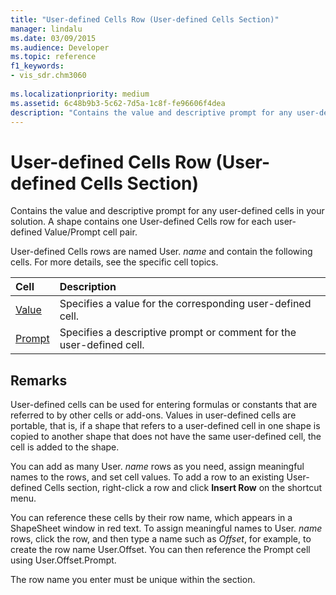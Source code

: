 ```yaml
---
title: "User-defined Cells Row (User-defined Cells Section)"
manager: lindalu
ms.date: 03/09/2015
ms.audience: Developer
ms.topic: reference
f1_keywords:
- vis_sdr.chm3060
 
ms.localizationpriority: medium
ms.assetid: 6c48b9b3-5c62-7d5a-1c8f-fe96606f4dea
description: "Contains the value and descriptive prompt for any user-defined cells in your solution. A shape contains one User-defined Cells row for each user-defined Value/Prompt cell pair."
---
```


# User-defined Cells Row (User-defined Cells Section)

Contains the value and descriptive prompt for any user-defined cells in your solution. A shape contains one User-defined Cells row for each user-defined Value/Prompt cell pair.
  
User-defined Cells rows are named User. *name*  and contain the following cells. For more details, see the specific cell topics.
  
|**Cell**|**Description**|
|:-----|:-----|
|[Value](value-cell-user-defined-cells-section.md) <br/> |Specifies a value for the corresponding user-defined cell. |
|[Prompt](prompt-cell-user-defined-cells-section.md) <br/> |Specifies a descriptive prompt or comment for the user-defined cell. |

## Remarks

User-defined cells can be used for entering formulas or constants that are referred to by other cells or add-ons. Values in user-defined cells are portable, that is, if a shape that refers to a user-defined cell in one shape is copied to another shape that does not have the same user-defined cell, the cell is added to the shape.
  
 You can add as many User.  *name*  rows as you need, assign meaningful names to the rows, and set cell values. To add a row to an existing User-defined Cells section, right-click a row and click **Insert Row** on the shortcut menu.
  
You can reference these cells by their row name, which appears in a ShapeSheet window in red text. To assign meaningful names to User. *name*  rows, click the row, and then type a name such as *Offset*, for example, to create the row name User.Offset. You can then reference the Prompt cell using User.Offset.Prompt.
  
The row name you enter must be unique within the section.
  
